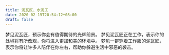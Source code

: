 ```yaml
---
title: 泥瓦匠、水泥工
date: 2020-02-15T20:54:12+08:00
draft: false
---
```


梦见泥瓦匠，预示你会有值得期待的光辉前景。
梦见泥瓦匠正在工作，表示你的处境将有所改观，你将进入更加和美的环境中。
梦见一群穿着工作服的泥瓦匠，表示你将让许多人陪伴在你左右，帮助你躲避生活中邪恶的袭击。
